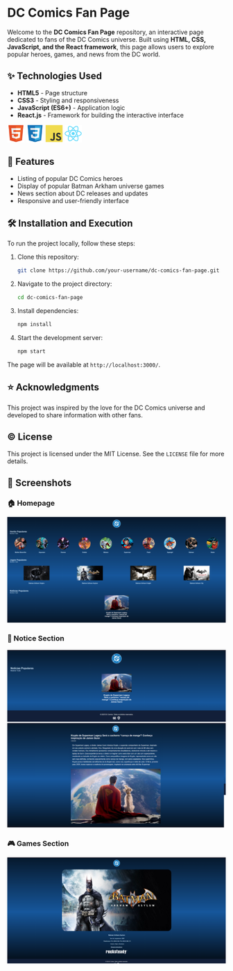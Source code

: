 # DC Comics Fan Page

Welcome to the **DC Comics Fan Page** repository, an interactive page dedicated to fans of the DC Comics universe. Built using **HTML, CSS, JavaScript, and the React framework**, this page allows users to explore popular heroes, games, and news from the DC world.

## ✨ Technologies Used
- **HTML5** - Page structure
- **CSS3** - Styling and responsiveness
- **JavaScript (ES6+)** - Application logic
- **React.js** - Framework for building the interactive interface

<img src="https://raw.githubusercontent.com/devicons/devicon/master/icons/html5/html5-original.svg" alt="HTML5" width="40" height="40"/> <img src="https://raw.githubusercontent.com/devicons/devicon/master/icons/css3/css3-original.svg" alt="CSS3" width="40" height="40"/>  <img src="https://raw.githubusercontent.com/devicons/devicon/master/icons/javascript/javascript-original.svg" alt="JavaScript" width="40" height="40"/> <img src="https://raw.githubusercontent.com/devicons/devicon/master/icons/react/react-original.svg" alt="React" width="40" height="40"/>

## 🔧 Features
- Listing of popular DC Comics heroes
- Display of popular Batman Arkham universe games
- News section about DC releases and updates
- Responsive and user-friendly interface

## 🛠 Installation and Execution
To run the project locally, follow these steps:

1. Clone this repository:
   ```sh
   git clone https://github.com/your-username/dc-comics-fan-page.git
   ```

2. Navigate to the project directory:
   ```sh
   cd dc-comics-fan-page
   ```

3. Install dependencies:
   ```sh
   npm install
   ```

4. Start the development server:
   ```sh
   npm start
   ```

The page will be available at `http://localhost:3000/`.

## ⭐ Acknowledgments
This project was inspired by the love for the DC Comics universe and developed to share information with other fans.

## © License
This project is licensed under the MIT License. See the `LICENSE` file for more details.

## 📸 Screenshots

### 🏠 Homepage  
<img src="/photos/1.png" alt="Homepage" width="600"/>

### 📰 Notice Section  
<img src="/photos/2.png" alt="Notice Section 1" width="600"/>
<img src="/photos/3.png" alt="Notice Section 2" width="600"/>

### 🎮 Games Section  
<img src="/photos/4.png" alt="Games Section" width="600"/>

